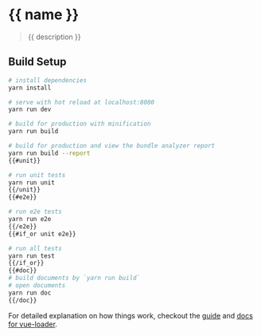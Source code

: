 # {{ name }}

> {{ description }}

## Build Setup

``` bash
# install dependencies
yarn install

# serve with hot reload at localhost:8080
yarn run dev

# build for production with minification
yarn run build

# build for production and view the bundle analyzer report
yarn run build --report
{{#unit}}

# run unit tests
yarn run unit
{{/unit}}
{{#e2e}}

# run e2e tests
yarn run e2e
{{/e2e}}
{{#if_or unit e2e}}

# run all tests
yarn run test
{{/if_or}}
{{#doc}}
# build documents by `yarn run build`
# open documents
yarn run doc
{{/doc}}
```

For detailed explanation on how things work, checkout the [guide](http://vuejs-templates.github.io/webpack/) and [docs for vue-loader](http://vuejs.github.io/vue-loader).
